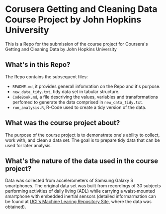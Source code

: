 # Corusera Getting and Cleaning Data Course Project by John Hopkins University

This is a Repo for the submission of the course project for Coursera's Getting and Cleaning Data by John Hopkins University

## What's in this Repo?

The Repo contains the subsequent files:

- `README.md`, it provides generall infomration on the Repo and it's purpose.
- `new_data_tidy.txt`, tidy data set in tabular structure.
- `CodeBook.md`, a file descriving the values, variables and transformations perfomed to generate the data comprised in `new_data_tidy.txt`.
- `run_analysis.R`, R-Code used to create a tidy version of the data.

## What was the course project about?

The purpose of the course project is to demonstrate one's ability to collect, work with, and clean a data set. The goal is to prepare tidy data that can be used for later analysis.

## What's the nature of the data used in the course project?

Data was collected from accelerometers of Samsung Galaxy S smartphones. The original data set was built from recordings of 30 subjects performing activities of daily living (ADL) while carrying a waist-mounted smartphone with embedded inertial sensors (detailed informarmation can be found at [UCI's Machine Learing Repository Site](http://archive.ics.uci.edu/ml/datasets/Human+Activity+Recognition+Using+Smartphones), where the data was obtained).